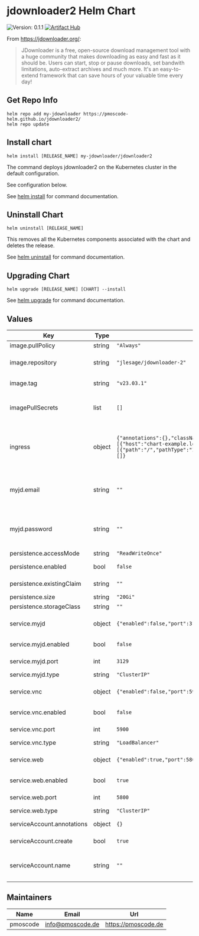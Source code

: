 # jdownloader2 Helm Chart
![Version: 0.1.1](https://img.shields.io/badge/Version-0.1.1-informational?style=flat-square)
[![Artifact Hub](https://img.shields.io/endpoint?url=https://artifacthub.io/badge/repository/jdownloader2)](https://artifacthub.io/packages/search?repo=jdownloader2)

From https://jdownloader.org/:
> JDownloader is a free, open-source download management tool with a huge community that makes downloading as easy and fast as it should be. Users can start, stop or pause downloads, set bandwith limitations, auto-extract archives and much more. It's an easy-to-extend framework that can save hours of your valuable time every day!

## Get Repo Info

    helm repo add my-jdownloader https://pmoscode-helm.github.io/jdownloader2/
    helm repo update

## Install chart

    helm install [RELEASE_NAME] my-jdownloader/jdownloader2

The command deploys jdownloader2 on the Kubernetes cluster in the default configuration.

See configuration below.

See [helm install](https://helm.sh/docs/helm/helm_install/) for command documentation.

## Uninstall Chart

    helm uninstall [RELEASE_NAME]

This removes all the Kubernetes components associated with the chart and deletes the release.

See [helm uninstall](https://helm.sh/docs/helm/helm_uninstall/) for command documentation.

## Upgrading Chart

    helm upgrade [RELEASE_NAME] [CHART] --install

See [helm upgrade](https://helm.sh/docs/helm/helm_upgrade/) for command documentation.

## Values

| Key | Type | Default | Description |
|-----|------|---------|-------------|
| image.pullPolicy | string | `"Always"` | pull policy |
| image.repository | string | `"jlesage/jdownloader-2"` | repository with jdownloader2 image |
| image.tag | string | `"v23.03.1"` | current version of the image |
| imagePullSecrets | list | `[]` | imagePullSecrets (not needed, if default image is used) |
| ingress | object | `{"annotations":{},"className":"","enabled":false,"hosts":[{"host":"chart-example.local","paths":[{"path":"/","pathType":"ImplementationSpecific"}]}],"tls":[]}` | Configure ingress for the "web" service. Only considered, if "service.web" is enabled |
| myjd.email | string | `""` | if "service.myjd" is enabled, the email address of the myJdownloader account is required |
| myjd.password | string | `""` | if "service.myjd" is enabled, the password of the myJdownloader account is required |
| persistence.accessMode | string | `"ReadWriteOnce"` | accessMode |
| persistence.enabled | bool | `false` | enable persistence when true |
| persistence.existingClaim | string | `""` | use an existing claim |
| persistence.size | string | `"20Gi"` | default storage size |
| persistence.storageClass | string | `""` | actual storageClass |
| service.myjd | object | `{"enabled":false,"port":3129,"type":"ClusterIP"}` | enable my.jdownloader.org remote connection |
| service.myjd.enabled | bool | `false` | enable "myJD" service |
| service.myjd.port | int | `3129` | exposed port of the service |
| service.myjd.type | string | `"ClusterIP"` | service type |
| service.vnc | object | `{"enabled":false,"port":5900,"type":"LoadBalancer"}` | enable VNC connection (via VNC client) |
| service.vnc.enabled | bool | `false` | enable "VNC" service |
| service.vnc.port | int | `5900` | exposed port of the service |
| service.vnc.type | string | `"LoadBalancer"` | service type |
| service.web | object | `{"enabled":true,"port":5800,"type":"ClusterIP"}` | enable the web interface (via browser) |
| service.web.enabled | bool | `true` | enable "web" service |
| service.web.port | int | `5800` | exposed port of the service |
| service.web.type | string | `"ClusterIP"` | service type |
| serviceAccount.annotations | object | `{}` | add annotations to serviceAccount |
| serviceAccount.create | bool | `true` | enable serviceAccount |
| serviceAccount.name | string | `""` | name of the serviceAccount (will be generated if empty) |

## Maintainers

| Name | Email | Url |
| ---- | ------ | --- |
| pmoscode | <info@pmoscode.de> | <https://pmoscode.de> |
